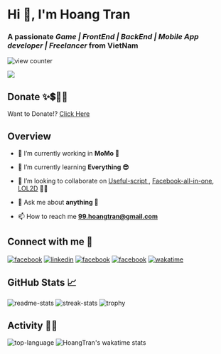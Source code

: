 # Hi 👋, I'm Hoang Tran

### A passionate *Game | FrontEnd | BackEnd | Mobile App developer | Freelancer* from VietNam

![view counter](https://komarev.com/ghpvc/?username=hoangtran0410&label=Profile%20views&color=0e75b6&style=flat-square)

![](https://hit.yhype.me/github/profile?user_id=36368107)

## Donate ✨💲🤝💖

Want to Donate!? [Click Here](./DONATE.md)

## Overview

- 🔭 I’m currently working in **MoMo 🥰**

- 🌱 I’m currently learning **Everything 😎**

- 👯 I’m looking to collaborate on [Useful-script ](https://github.com/HoangTran0410/useful-script), [Facebook-all-in-one](https://github.com/Useful-Scripts-Extension/facebook-all-in-one), [LOL2D](https://github.com/LOL2D) 🎇🎆

- 💬 Ask me about **anything 🤣**

- 📫 How to reach me **99.hoangtran@gmail.com**

## Connect with me 👀

<div>
<a href="https://fb.com/99.hoangtran" target="blank"><img align="center" src="https://img.shields.io/badge/Facebook-1877F2?style=for-the-badge&logo=facebook&logoColor=white" alt="facebook"/></a>
<a href="https://linkedin.com/in/99-hoangtran" target="blank"><img align="center" src="https://img.shields.io/badge/LinkedIn-0077B5?style=for-the-badge&logo=linkedin&logoColor=white" alt="linkedin"/></a>
<a href="https://stackoverflow.com/users/11898496" target="blank"><img align="center" src="https://img.shields.io/badge/Stack_Overflow-FE7A16?style=for-the-badge&logo=stack-overflow&logoColor=white" alt="facebook"/></a>
<a href="https://codepen.io/hoanghien0410" target="blank"><img align="center" src="https://img.shields.io/badge/Codepen-000000?style=for-the-badge&logo=codepen&logoColor=white" alt="facebook"/></a>
<a href="https://wakatime.com/@HoangTran0410" target="blank"><img align="center" src="https://img.shields.io/badge/WakaTime-000000?style=for-the-badge&logo=WakaTime&logoColor=white" alt="wakatime"/></a>
</div>

## GitHub Stats 📈

![readme-stats](https://github-readme-stats.vercel.app/api?username=hoangtran0410&show_icons=true&locale=en&theme=tokyonight&rank_icon=percentile&hide_border=true)
![streak-stats](https://github-readme-streak-stats.herokuapp.com/?user=hoangtran0410&theme=tokyonight&hide_border=true)
![trophy](https://github-profile-trophy.vercel.app/?username=hoangtran0410&theme=algolia&rank=-C,-B&margin-w=3&no-frame=true)


## Activity 👩‍💻

![top-language](https://github-readme-stats.vercel.app/api/top-langs?username=hoangtran0410&count_private=true&show_icons=true&locale=en&layout=pie&theme=tokyonight&hide_border=true)
![HoangTran's wakatime stats](https://github-readme-stats.vercel.app/api/wakatime?username=HoangTran0410&theme=tokyonight&layout=compact&hide_border=true)


